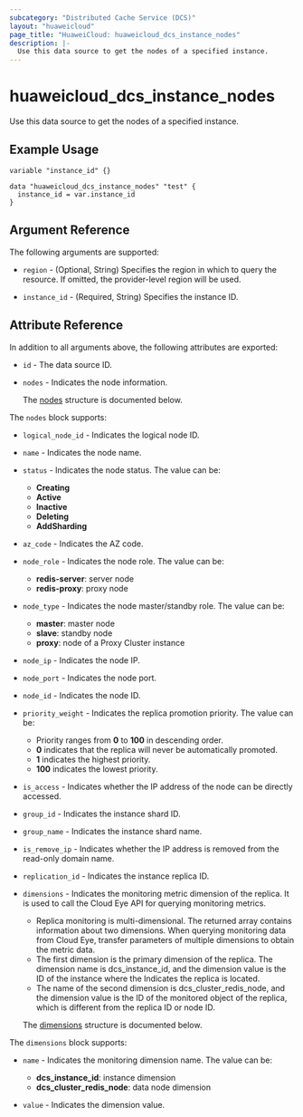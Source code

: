 ```yaml
---
subcategory: "Distributed Cache Service (DCS)"
layout: "huaweicloud"
page_title: "HuaweiCloud: huaweicloud_dcs_instance_nodes"
description: |-
  Use this data source to get the nodes of a specified instance.
---
```


# huaweicloud_dcs_instance_nodes

Use this data source to get the nodes of a specified instance.

## Example Usage

```hcl
variable "instance_id" {}

data "huaweicloud_dcs_instance_nodes" "test" {
  instance_id = var.instance_id
}
```

## Argument Reference

The following arguments are supported:

* `region` - (Optional, String) Specifies the region in which to query the resource.
  If omitted, the provider-level region will be used.

* `instance_id` - (Required, String) Specifies the instance ID.

## Attribute Reference

In addition to all arguments above, the following attributes are exported:

* `id` - The data source ID.

* `nodes` - Indicates the node information.

  The [nodes](#nodes_struct) structure is documented below.

<a name="nodes_struct"></a>
The `nodes` block supports:

* `logical_node_id` - Indicates the logical node ID.

* `name` - Indicates the node name.

* `status` - Indicates the node status.
  The value can be:
  + **Creating**
  + **Active**
  + **Inactive**
  + **Deleting**
  + **AddSharding**

* `az_code` - Indicates the AZ code.

* `node_role` - Indicates the node role.
  The value can be:
  + **redis-server**: server node
  + **redis-proxy**: proxy node

* `node_type` - Indicates  the node master/standby role.
  The value can be:
  + **master**: master node
  + **slave**: standby node
  + **proxy**: node of a Proxy Cluster instance

* `node_ip` - Indicates the node IP.

* `node_port` - Indicates the node port.

* `node_id` - Indicates the node ID.

* `priority_weight` - Indicates  the replica promotion priority.
  The value can be:
  + Priority ranges from **0** to **100** in descending order.
  + **0** indicates that the replica will never be automatically promoted.
  + **1** indicates the highest priority.
  + **100** indicates the lowest priority.

* `is_access` - Indicates whether the IP address of the node can be directly accessed.

* `group_id` - Indicates the instance shard ID.

* `group_name` - Indicates the instance shard name.

* `is_remove_ip` - Indicates whether the IP address is removed from the read-only domain name.

* `replication_id` - Indicates the instance replica ID.

* `dimensions` - Indicates the monitoring metric dimension of the replica.
  It is used to call the Cloud Eye API for querying monitoring metrics.
  + Replica monitoring is multi-dimensional. The returned array contains information about two dimensions. When querying
    monitoring data from Cloud Eye, transfer parameters of multiple dimensions to obtain the metric data.
  + The first dimension is the primary dimension of the replica. The dimension name is dcs_instance_id, and the dimension
    value is the ID of the instance where the Indicates the replica is located.
  + The name of the second dimension is dcs_cluster_redis_node, and the dimension value is the ID of the monitored object
    of the replica, which is different from the replica ID or node ID.

  The [dimensions](#nodes_dimensions_struct) structure is documented below.

<a name="nodes_dimensions_struct"></a>
The `dimensions` block supports:

* `name` - Indicates the monitoring dimension name.
  The value can be:
  + **dcs_instance_id**: instance dimension
  + **dcs_cluster_redis_node**: data node dimension

* `value` - Indicates the dimension value.
